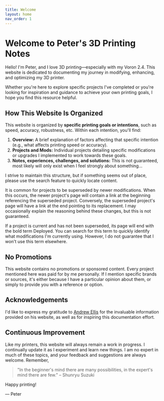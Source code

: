 ```yaml
---
title: Welcome
layout: home
nav_order: 1
---
```


# Welcome to Peter's 3D Printing Notes

Hello! I'm Peter, and I love 3D printing—especially with my Voron 2.4. This website is dedicated to documenting my journey in modifying, enhancing, and optimizing my 3D printer.

Whether you're here to explore specific projects I've completed or you're looking for inspiration and guidance to achieve your own printing goals, I hope you find this resource helpful.

## How This Website Is Organized

This website is organized by **specific printing goals or intentions**, such as speed, accuracy, robustness, etc. Within each intention, you'll find:

1. **Overview:** A brief explanation of factors affecting that specific intention (e.g., what affects printing speed or accuracy).
2. **Projects and Mods:** Individual projects detailing specific modifications or upgrades I implemented to work towards these goals.
3. **Notes, experiences, challenges, and solutions:** This is not guaranteed, most likely will only exist when I feel strongly about something...

I strive to maintain this structure, but if something seems out of place, please use the search feature to quickly locate content.

It is common for projects to be superseded by newer modifications. When this occurs, the newer project's page will contain a link at the beginning referencing the superseded project. Conversely, the superseded project's page will have a link at the end pointing to its replacement. I may occasionally explain the reasoning behind these changes, but this is not guaranteed.

If a project is current and has not been superseded, its page will end with the bold term Deployed. You can search for this term to quickly identify what modifications I'm currently using. However, I do not guarantee that I won't use this term elsewhere.

## No Promotions

This website contains no promotions or sponsored content. Every project mentioned here was paid for by me personally. If I mention specific brands or sources, it's either because I have a particular opinion about them, or simply to provide you with a reference or option.

## Acknowledgements

I'd like to express my gratitude to [Andrew Ellis](https://ellis3dp.com) for the invaluable information provided on his website, as well as for inspiring this documentation effort.

## Continuous Improvement

Like my printers, this website will always remain a work in progress. I continually update it as I experiment and learn new things. I am no expert in much of these topics, and your feedback and suggestions are always welcome. Remember,

> "In the beginner's mind there are many possibilities, in the expert's mind there are few." – Shunryu Suzuki

Happy printing!

— Peter

